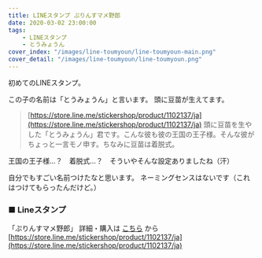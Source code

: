 ```yaml
---
title: LINEスタンプ ぷりんすマメ野郎
date: 2020-03-02 23:00:00
tags:
    - LINEスタンプ
    - とうみょうん
cover_index: "/images/line-toumyoun/line-toumyoun-main.png"
cover_detail: "/images/line-toumyoun/line-toumyoun.png"
---
```


初めてのLINEスタンプ。

この子の名前は「とうみょうん」と言います。
頭に豆苗が生えてます。

> [https://store.line.me/stickershop/product/1102137/ja](https://store.line.me/stickershop/product/1102137/ja)
> 頭に豆苗を生やした「とうみょうん」君です。こんな彼も彼の王国の王子様。そんな彼がちょっと一言モノ申す。ちなみに豆苗は着脱式。

王国の王子様…？　着脱式…？　そういやそんな設定ありましたね（汗）


自分でもすごい名前つけたなと思います。
ネーミングセンスはないです（これはつけてもらったんだけど。）


### ■ Lineスタンプ

「ぷりんすマメ野郎」
詳細・購入は [こちら](https://store.line.me/stickershop/product/1102137/ja) から
[https://store.line.me/stickershop/product/1102137/ja](https://store.line.me/stickershop/product/1102137/ja)

